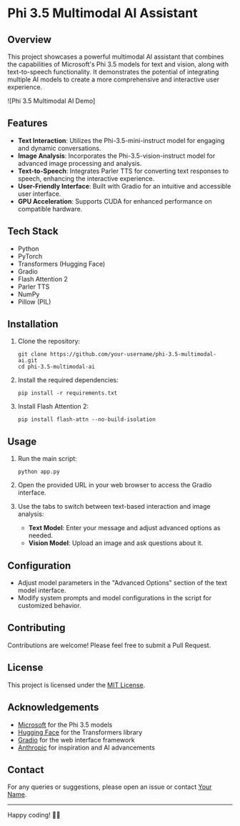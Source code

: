 # Phi 3.5 Multimodal AI Assistant

## Overview

This project showcases a powerful multimodal AI assistant that combines the capabilities of Microsoft's Phi 3.5 models for text and vision, along with text-to-speech functionality. It demonstrates the potential of integrating multiple AI models to create a more comprehensive and interactive user experience.

![Phi 3.5 Multimodal AI Demo]

## Features

- **Text Interaction**: Utilizes the Phi-3.5-mini-instruct model for engaging and dynamic conversations.
- **Image Analysis**: Incorporates the Phi-3.5-vision-instruct model for advanced image processing and analysis.
- **Text-to-Speech**: Integrates Parler TTS for converting text responses to speech, enhancing the interactive experience.
- **User-Friendly Interface**: Built with Gradio for an intuitive and accessible user interface.
- **GPU Acceleration**: Supports CUDA for enhanced performance on compatible hardware.

## Tech Stack

- Python
- PyTorch
- Transformers (Hugging Face)
- Gradio
- Flash Attention 2
- Parler TTS
- NumPy
- Pillow (PIL)

## Installation

1. Clone the repository:
   ```
   git clone https://github.com/your-username/phi-3.5-multimodal-ai.git
   cd phi-3.5-multimodal-ai
   ```

2. Install the required dependencies:
   ```
   pip install -r requirements.txt
   ```

3. Install Flash Attention 2:
   ```
   pip install flash-attn --no-build-isolation
   ```

## Usage

1. Run the main script:
   ```
   python app.py
   ```

2. Open the provided URL in your web browser to access the Gradio interface.

3. Use the tabs to switch between text-based interaction and image analysis:
   - **Text Model**: Enter your message and adjust advanced options as needed.
   - **Vision Model**: Upload an image and ask questions about it.

## Configuration

- Adjust model parameters in the "Advanced Options" section of the text model interface.
- Modify system prompts and model configurations in the script for customized behavior.

## Contributing

Contributions are welcome! Please feel free to submit a Pull Request.

## License

This project is licensed under the [MIT License](LICENSE).

## Acknowledgements

- [Microsoft](https://www.microsoft.com/) for the Phi 3.5 models
- [Hugging Face](https://huggingface.co/) for the Transformers library
- [Gradio](https://www.gradio.app/) for the web interface framework
- [Anthropic](https://www.anthropic.com/) for inspiration and AI advancements

## Contact

For any queries or suggestions, please open an issue or contact [Your Name](mailto:your.email@example.com).

---

Happy coding! 🚀🤖
